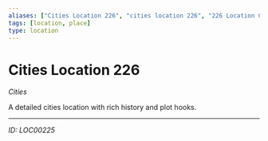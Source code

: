 ```yaml
---
aliases: ["Cities Location 226", "cities location 226", "226 Location Cities"]
tags: [location, place]
type: location
---
```


# Cities Location 226

*Cities*

A detailed cities location with rich history and plot hooks.

---
*ID: LOC00225*